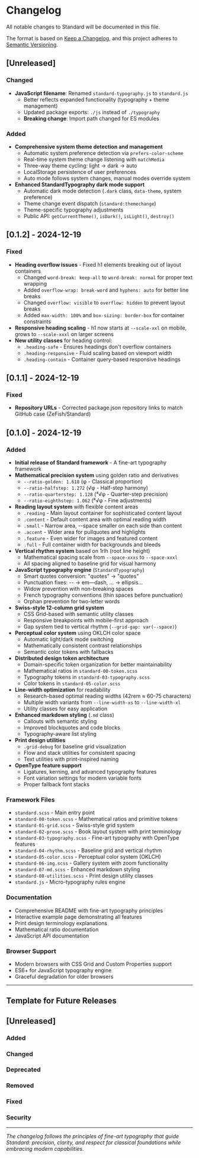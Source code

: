 # Changelog

All notable changes to Standard will be documented in this file.

The format is based on [Keep a Changelog](https://keepachangelog.com/en/1.0.0/),
and this project adheres to [Semantic Versioning](https://semver.org/spec/v2.0.0.html).

## [Unreleased]

### Changed
- **JavaScript filename**: Renamed `standard-typography.js` to `standard.js`
  - Better reflects expanded functionality (typography + theme management)
  - Updated package exports: `./js` instead of `./typography`
  - **Breaking change**: Import path changed for ES modules

### Added
- **Comprehensive system theme detection and management**
  - Automatic system preference detection via `prefers-color-scheme`
  - Real-time system theme change listening with `matchMedia`
  - Three-way theme cycling: light → dark → auto
  - LocalStorage persistence of user preferences
  - Auto mode follows system changes, manual modes override system
- **Enhanced StandardTypography dark mode support**
  - Automatic dark mode detection (`.dark` class, `data-theme`, system preference)
  - Theme change event dispatch (`standard:themechange`)
  - Theme-specific typography adjustments
  - Public API: `getCurrentTheme()`, `isDark()`, `isLight()`, `destroy()`

## [0.1.2] - 2024-12-19

### Fixed
- **Heading overflow issues** - Fixed h1 elements breaking out of layout containers
  - Changed `word-break: keep-all` to `word-break: normal` for proper text wrapping
  - Added `overflow-wrap: break-word` and `hyphens: auto` for better line breaks
  - Changed `overflow: visible` to `overflow: hidden` to prevent layout breaks
  - Added `max-width: 100%` and `box-sizing: border-box` for container constraints
- **Responsive heading scaling** - h1 now starts at `--scale-xxl` on mobile, grows to `--scale-xxxl` on larger screens
- **New utility classes** for heading control:
  - `.heading-safe` - Ensures headings don't overflow containers
  - `.heading-responsive` - Fluid scaling based on viewport width
  - `.heading-contain` - Container query-based responsive headings

## [0.1.1] - 2024-12-19

### Fixed
- **Repository URLs** - Corrected package.json repository links to match GitHub case (ZeFish/Standard)

## [0.1.0] - 2024-12-19

### Added
- **Initial release of Standard framework** - A fine-art typography framework
- **Mathematical precision system** using golden ratio and derivatives
  - `--ratio-golden: 1.618` (φ - Classical proportion)
  - `--ratio-halfstep: 1.272` (√φ - Half-step harmony)
  - `--ratio-quarterstep: 1.128` (⁴√φ - Quarter-step precision)
  - `--ratio-eighthstep: 1.062` (⁸√φ - Fine adjustments)
- **Reading layout system** with flexible content areas
  - `.reading` - Main layout container for sophisticated content layout
  - `.content` - Default content area with optimal reading width
  - `.small` - Narrow area, --space smaller on each side than content
  - `.accent` - Wider area for pullquotes and highlights
  - `.feature` - Even wider for images and featured content
  - `.full` - Full container width for backgrounds and bleeds
- **Vertical rhythm system** based on 1rlh (root line height)
  - Mathematical spacing scale from `--space-xxxs` to `--space-xxxl`
  - All spacing aligned to baseline grid for visual harmony
- **JavaScript typography engine** (`StandardTypography`)
  - Smart quotes conversion: "quotes" → "quotes"
  - Punctuation fixes: -- → em—dash, ... → ellipsis…
  - Widow prevention with non-breaking spaces
  - French typography conventions (thin spaces before punctuation)
  - Orphan prevention for two-letter words
- **Swiss-style 12-column grid system**
  - CSS Grid-based with semantic utility classes
  - Responsive breakpoints with mobile-first approach
  - Gap system tied to vertical rhythm (`--grid-gap: var(--space)`)
- **Perceptual color system** using OKLCH color space
  - Automatic light/dark mode switching
  - Mathematically consistent contrast relationships
  - Semantic color tokens with fallbacks
- **Distributed design token architecture**
  - Domain-specific token organization for better maintainability
  - Mathematical ratios in `standard-00-token.scss`
  - Typography tokens in `standard-03-typography.scss`
  - Color tokens in `standard-05-color.scss`
- **Line-width optimization** for readability
  - Research-based optimal reading widths (42rem ≈ 60-75 characters)
  - Multiple width variants from `--line-width-xs` to `--line-width-xl`
  - Utility classes for easy application
- **Enhanced markdown styling** (`.md` class)
  - Callouts with semantic styling
  - Improved blockquotes and code blocks
  - Typography-aware list styling
- **Print design utilities**
  - `.grid-debug` for baseline grid visualization
  - Flow and stack utilities for consistent spacing
  - Text utilities with print-inspired naming
- **OpenType feature support**
  - Ligatures, kerning, and advanced typography features
  - Font variation settings for modern variable fonts
  - Proper fallback font stacks

### Framework Files
- `standard.scss` - Main entry point
- `standard-00-token.scss` - Mathematical ratios and primitive tokens
- `standard-01-grid.scss` - Swiss-style grid system
- `standard-02-prose.scss` - Book layout system with print terminology
- `standard-03-typography.scss` - Fine-art typography with OpenType features
- `standard-04-rhythm.scss` - Baseline grid and vertical rhythm
- `standard-05-color.scss` - Perceptual color system (OKLCH)
- `standard-06-img.scss` - Gallery system with zoom functionality
- `standard-07-md.scss` - Enhanced markdown styling
- `standard-08-utilities.scss` - Print design utility classes
- `standard.js` - Micro-typography rules engine

### Documentation
- Comprehensive README with fine-art typography principles
- Interactive example page demonstrating all features
- Print design terminology explanations
- Mathematical ratio documentation
- JavaScript API documentation

### Browser Support
- Modern browsers with CSS Grid and Custom Properties support
- ES6+ for JavaScript typography engine
- Graceful degradation for older browsers

---

## Template for Future Releases

## [Unreleased]
### Added
### Changed
### Deprecated
### Removed
### Fixed
### Security

---

*The changelog follows the principles of fine-art typography that guide Standard: precision, clarity, and respect for classical foundations while embracing modern capabilities.*